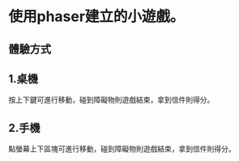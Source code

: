 使用phaser建立的小遊戲。
===

體驗方式
---

1.桌機
---
按上下鍵可進行移動，碰到障礙物則遊戲結束，拿到信件則得分。

2.手機
---
點螢幕上下區塊可進行移動，碰到障礙物則遊戲結束，拿到信件則得分。
